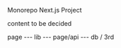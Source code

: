 Monorepo Next.js Project

content to be decided

                          
                        
page --- lib --- page/api --- db / 3rd
                      